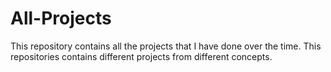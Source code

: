 # All-Projects
This repository contains all the projects that I have done over the time.
This repositories contains different projects from different concepts.

